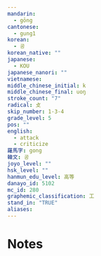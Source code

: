 ```yaml
---
mandarin:
  - gōng
cantonese:
  - gung1
korean:
  - 공
korean_native: ""
japanese:
  - KOU
japanese_nanori: ""
vietnamese:
middle_chinese_initial: k
middle_chinese_final: uoŋ
stroke_count: "7"
radical: 攴
skip_number: 1-3-4
grade_level: 5
pos: ""
english:
  - attack
  - criticize
羅馬字: gong
韓文: 공
joyo_level: ""
hsk_level: ""
hanmun_edu_level: 高等
danayo_id: 5102
mc_id: 280
graphemic_classification: 工
stand_in: "TRUE"
aliases:
---
```


# Notes
